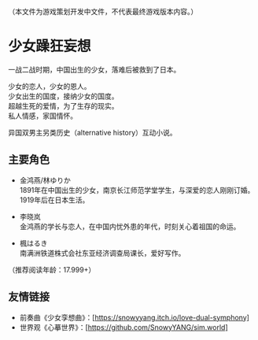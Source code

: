 （本文件为游戏策划开发中文件，不代表最终游戏版本内容。）

# 少女躁狂妄想

一战二战时期，中国出生的少女，落难后被救到了日本。  

少女的恋人，少女的恩人。  
少女出生的国度，接纳少女的国度。  
超越生死的爱情，为了生存的现实。  
私人情感，家国情怀。  

异国双男主另类历史（alternative history）互动小说。  

## 主要角色

* 金鸿燕/林ゆりか  
1891年在中国出生的少女，南京长江师范学堂学生，与深爱的恋人刚刚订婚。  
1919年后在日本生活。  

* 李晓岚  
金鸿燕的学长与恋人，在中国内忧外患的年代，时刻关心着祖国的命运。

* 楓はるき  
南满洲铁道株式会社东亚经济调查局课长，爱好写作。


（推荐阅读年龄：17.999+）

## 友情链接
* 前奏曲《少女孪想曲》：[https://snowyyang.itch.io/love-dual-symphony]
* 世界观《心摹世界》：[https://github.com/SnowyYANG/sim.world]
